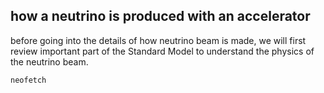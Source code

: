 ## how a neutrino is produced with an accelerator

before going into the details of how neutrino beam is made, we will first review important part of the Standard Model to understand the physics of the neutrino beam.
```bash
neofetch
```